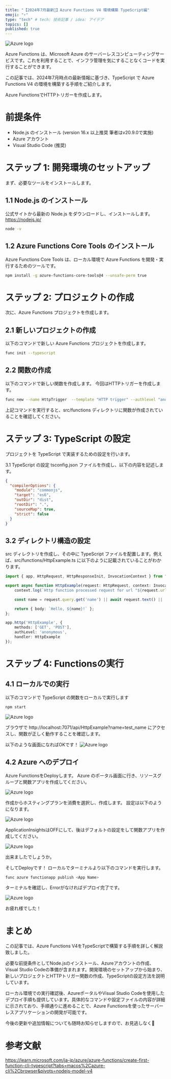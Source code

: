 ```yaml
---
title: "【2024年7月最新🚀】Azure Functions V4 環境構築 TypeScript編"
emoji: "⚡️"
type: "tech" # tech: 技術記事 / idea: アイデア
topics: []
published: true
---
```


![Azure logo](/images/azure_functions_introduction/pic1.png)

Azure Functions は、Microsoft Azure のサーバーレスコンピューティングサービスです。これを利用することで、インフラ管理を気にすることなくコードを実行することができます。

この記事では、2024年7月時点の最新情報に基づき、TypeScript で Azure Functions V4 の環境を構築する手順をご紹介します。

Azure FunctionsでHTTPトリガーを作成します。

# 前提条件
- Node.js のインストール (version 16.x 以上推奨 筆者はv20.9.0で実施)
- Azure アカウント
- Visual Studio Code (推奨)

# ステップ 1: 開発環境のセットアップ
まず、必要なツールをインストールします。

## 1.1 Node.js のインストール
公式サイトから最新の Node.js をダウンロードし、インストールします。
https://nodejs.jp/

```bash
node -v
```

## 1.2 Azure Functions Core Tools のインストール
Azure Functions Core Tools は、ローカル環境で Azure Functions を開発・実行するためのツールです。

```bash
npm install -g azure-functions-core-tools@4 --unsafe-perm true
```

# ステップ 2: プロジェクトの作成
次に、Azure Functions プロジェクトを作成します。

## 2.1 新しいプロジェクトの作成
以下のコマンドで新しい Azure Functions プロジェクトを作成します。

```bash
func init --typescript
```

## 2.2 関数の作成

以下のコマンドで新しい関数を作成します。
今回はHTTPトリガーを作成します。

```bash
func new --name HttpTrigger  --template "HTTP trigger" --authlevel "anonymous"
```

上記コマンドを実行すると、src/functions ディレクトリに関数が作成されていることを確認してください。

# ステップ 3: TypeScript の設定
プロジェクトを TypeScript で実装するための設定を行います。

3.1 TypeScript の設定
tsconfig.json ファイルを作成し、以下の内容を記述します。

```json
{
  "compilerOptions": {
    "module": "commonjs",
    "target": "es6",
    "outDir": "dist",
    "rootDir": ".",
    "sourceMap": true,
    "strict": false
  }
}
```

## 3.2 ディレクトリ構造の設定
src ディレクトリを作成し、その中に TypeScript ファイルを配置します。例えば、src/functions/HttpExample.ts に以下のように記載されていることがわかります。

```typescript
import { app, HttpRequest, HttpResponseInit, InvocationContext } from "@azure/functions";

export async function HttpExample(request: HttpRequest, context: InvocationContext): Promise<HttpResponseInit> {
    context.log(`Http function processed request for url "${request.url}"`);

    const name = request.query.get('name') || await request.text() || 'world';

    return { body: `Hello, ${name}!` };
};

app.http('HttpExample', {
    methods: ['GET', 'POST'],
    authLevel: 'anonymous',
    handler: HttpExample
});
```

# ステップ 4: Functionsの実行
## 4.1 ローカルでの実行
以下のコマンドで TypeScript の関数をローカルで実行します

```bash
npm start
```

![Azure logo](/images/azure_functions_introduction/pic2.png)


ブラウザで  http://localhost:7071/api/HttpExample?name=test_name にアクセスし、関数が正しく動作することを確認します。

以下のような画面になればOKです！
![Azure logo](/images/azure_functions_introduction/pic3.png)

## 4.2 Azure へのデプロイ 
Azure FunctionsをDeployします。
Azure のポータル画面に行き、リソースグループと関数アプリを作成してください。

![Azure logo](/images/azure_functions_introduction/pic4.png)

作成からホスティングプランを消費を選択し、作成します。
設定は以下のようになります。

![Azure logo](/images/azure_functions_introduction/pic5.png)

ApplicationInsightsはOFFにして、後はデフォルトの設定をして関数アプリを作成してください。

![Azure logo](/images/azure_functions_introduction/pic6.png)

出来ましたでしょうか。

そしてDeployです！
ローカルでターミナルより以下のコマンドを実行します。
```bash
func azure functionapp publish <App Name>
```

ターミナルを確認し、Errorがなければデプロイ完了です。

![Azure logo](/images/azure_functions_introduction/pic11.png)

お疲れ様でした！

# まとめ
この記事では、Azure Functions V4をTypeScriptで構築する手順を詳しく解説致しました。

必要な前提条件としてNode.jsのインストール、Azureアカウントの作成、Visual Studio Codeの準備が含まれます。開発環境のセットアップから始まり、新しいプロジェクトとHTTPトリガー関数の作成、TypeScriptの設定方法を説明しています。

ローカル環境での実行確認後、AzureポータルやVisual Studio Codeを使用したデプロイ手順も提供しています。具体的なコマンドや設定ファイルの内容が詳細に示されており、手順通りに進めることで、Azure Functionsを使ったサーバーレスアプリケーションの開発が可能です。

今後の更新や追加情報についても随時お知らせしますので、お見逃しなく🚀


# 参考文献
https://learn.microsoft.com/ja-jp/azure/azure-functions/create-first-function-cli-typescript?tabs=macos%2Cazure-cli%2Cbrowser&pivots=nodejs-model-v4